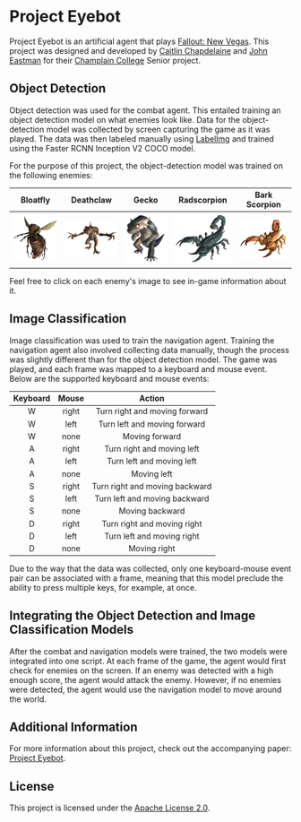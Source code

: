 # Project Eyebot
Project Eyebot is an artificial agent that plays [Fallout: New Vegas](https://fallout.fandom.com/wiki/Fallout:_New_Vegas). This project was designed and developed by [Caitlin Chapdelaine](https://www.linkedin.com/in/caitlin-chapdelaine-5a625516b/) and [John Eastman](https://www.linkedin.com/in/john-eastman-80a352136/) for their [Champlain College](https://www.champlain.edu/) Senior project.

## Object Detection
Object detection was used for the combat agent. This entailed training an object detection model on what enemies look like. Data for the object-detection model was collected by screen capturing the game as it was played. The data was then labeled manually using [LabelImg](https://github.com/tzutalin/labelImg) and trained using the Faster RCNN Inception V2 COCO model. 

For the purpose of this project, the object-detection model was trained on the following enemies:

| Bloatfly | Deathclaw | Gecko | Radscorpion | Bark Scorpion |
|:--------:|:---------:|:-----:|:-----------:|:-------------:|
| [![Bloatfly](https://github.com/johneastman/Project-Eyebot/blob/master/images/enemies/Bloatfly.png)](https://fallout.fandom.com/wiki/Bloatfly_(Fallout:_New_Vegas)) | [![Deathclaw](https://github.com/johneastman/Project-Eyebot/blob/master/images/enemies/Deathclaw.png)](https://fallout.fandom.com/wiki/Deathclaw_(Fallout:_New_Vegas)) | [![Gecko](https://github.com/johneastman/Project-Eyebot/blob/master/images/enemies/Gecko.png)](https://fallout.fandom.com/wiki/Gecko_(Fallout:_New_Vegas)) | [![Radscorpion](https://github.com/johneastman/Project-Eyebot/blob/master/images/enemies/Radscorpion.png)](https://fallout.fandom.com/wiki/Radscorpion_(Fallout:_New_Vegas)) | [![Bark Scorpion](https://github.com/johneastman/Project-Eyebot/blob/master/images/enemies/Scorpion.png)](https://fallout.fandom.com/wiki/Bark_scorpion) |

Feel free to click on each enemy's image to see in-game information about it.

## Image Classification
Image classification was used to train the navigation agent. Training the navigation agent also involved collecting data manually, though the process was slightly different than for the object detection model. The game was played, and each frame was mapped to a keyboard and mouse event. Below are the supported keyboard and mouse events:

| Keyboard | Mouse | Action |
|:--------:|:-----:|:------:|
| W | right | Turn right and moving forward |
| W | left  | Turn left and moving forward |
| W | none  | Moving forward |
| A | right | Turn right and moving left |
| A | left  | Turn left and moving left |
| A | none  | Moving left |
| S | right | Turn right and moving backward |
| S | left  | Turn left and moving backward |
| S | none  | Moving backward |
| D | right | Turn right and moving right |
| D | left  | Turn left and moving right |
| D | none  | Moving right |

Due to the way that the data was collected, only one keyboard-mouse event pair can be associated with a frame, meaning that this model preclude the ability to press multiple keys, for example, at once. 

## Integrating the Object Detection and Image Classification Models
After the combat and navigation models were trained, the two models were integrated into one script. At each frame of the game, the agent would first check for enemies on the screen. If an enemy was detected with a high enough score, the agent would attack the enemy. However, if no enemies were detected, the agent would use the navigation model to move around the world.

## Additional Information
For more information about this project, check out the accompanying paper: [Project Eyebot](https://docs.google.com/document/d/13SB1ig0cF8l1poeoMTwaSeCFEB7Hkg8I_UgYqU66fHw/edit?usp=sharing).

## License
This project is licensed under the [Apache License 2.0](https://github.com/johneastman/Project-Eyebot/blob/master/LICENSE).
